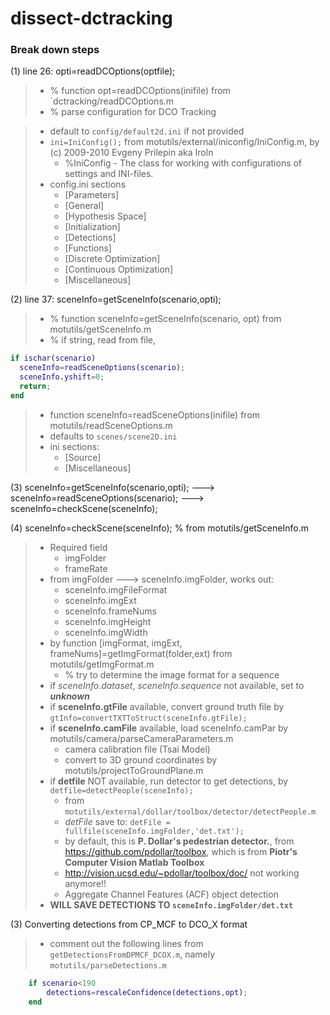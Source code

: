 # dissect-dctracking

### 

### Break down steps
(1) line 26: opti=readDCOptions(optfile);
> - % function opt=readDCOptions(inifile) from `dctracking/readDCOptions.m
> - % parse configuration for DCO Tracking

> - default to `config/default2d.ini` if not provided
> - `ini=IniConfig();` from motutils/external/iniconfig/IniConfig.m, by (c) 2009-2010 Evgeny Prilepin aka Iroln
>    - %IniConfig - The class for working with configurations of settings and INI-files. 
> - config.ini sections
>    - [Parameters]
>    - [General]
>    - [Hypothesis Space]
>    - [Initialization]
>    - [Detections]
>    - [Functions]
>    - [Discrete Optimization]
>    - [Continuous Optimization]
>    - [Miscellaneous]

(2) line 37: sceneInfo=getSceneInfo(scenario,opti);
> - % function sceneInfo=getSceneInfo(scenario, opt) from motutils/getSceneInfo.m
> - % if string, read from file, 
    
```matlab
if ischar(scenario)
  sceneInfo=readSceneOptions(scenario);
  sceneInfo.yshift=0;
  return;
end
```
> - function sceneInfo=readSceneOptions(inifile) from motutils/readSceneOptions.m
> - defaults to `scenes/scene2D.ini`
> - ini sections:
>   - [Source]
>   - [Miscellaneous]

(3) sceneInfo=getSceneInfo(scenario,opti); ---> sceneInfo=readSceneOptions(scenario); ---> sceneInfo=checkScene(sceneInfo);

(4) sceneInfo=checkScene(sceneInfo); %   from motutils/getSceneInfo.m
> - Required field
>    - imgFolder
>    - frameRate
> - from imgFolder ---> sceneInfo.imgFolder, works out:
>    - sceneInfo.imgFileFormat
>    - sceneInfo.imgExt
>    - sceneInfo.frameNums
>    - sceneInfo.imgHeight
>    - sceneInfo.imgWidth 
> - by function [imgFormat, imgExt, frameNums]=getImgFormat(folder,ext) from motutils/getImgFormat.m
>    - % try to determine the image format for a sequence
> - if _sceneInfo.dataset_, _sceneInfo.sequence_ not available, set to **_unknown_**
> - if **sceneInfo.gtFile** available, convert ground truth file by `gtInfo=convertTXTToStruct(sceneInfo.gtFile);`
> - if **sceneInfo.camFile** available, load sceneInfo.camPar by motutils/camera/parseCameraParameters.m
>    - camera calibration file (Tsai Model)
>    - convert to 3D ground coordinates by motutils/projectToGroundPlane.m
> - if **detfile** NOT available, run detector to get detections, by `detfile=detectPeople(sceneInfo);`
>    - from `motutils/external/dollar/toolbox/detector/detectPeople.m`
>    - *detFile* save to: `detFile = fullfile(sceneInfo.imgFolder,'det.txt');`
>    - by default, this is **P. Dollar's pedestrian detector.**, from https://github.com/pdollar/toolbox, which is from **Piotr's Computer Vision Matlab Toolbox**
>    - http://vision.ucsd.edu/~pdollar/toolbox/doc/ not working anymore!!
>    - Aggregate Channel Features (ACF) object detection
> -  **WILL SAVE DETECTIONS TO `sceneInfo.imgFolder/det.txt`**

(3) Converting detections from CP_MCF to DCO_X format
> - comment out the following lines from `getDetectionsFromDPMCF_DCOX.m`, namely `motutils/parseDetections.m`
```matlab
    if scenario<190
        detections=rescaleConfidence(detections,opt);
    end
```



